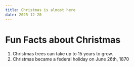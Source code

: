 ```yaml
---
title: Christmas is almost here
date: 2025-12-20
---
```


# Fun Facts about Christmas
1. Christmas trees can take up to 15 years to grow.
2. Christmas became a federal holiday on June 26th, 1870